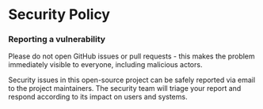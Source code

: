 # Security Policy

### Reporting a vulnerability

Please do not open GitHub issues or pull requests - this makes the problem immediately visible to everyone, including malicious actors.   

Security issues in this open-source project can be safely reported via email to the project maintainers.
The security team will triage your report and respond according to its impact on users and systems.
